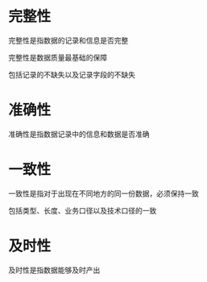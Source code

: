 <!--
 * @Author              : Uncle Bean
 * @Date                : 2020-05-09 13:58:46
 * @LastEditors         : Uncle Bean
 * @LastEditTime        : 2020-05-26 15:41:05
 * @FilePath            : \DW\数据治理\数据标准\质量标准.md
 * @Description         : 
 -->

# 完整性

完整性是指数据的记录和信息是否完整

完整性是数据质量最基础的保障

包括记录的不缺失以及记录字段的不缺失

# 准确性

准确性是指数据记录中的信息和数据是否准确

# 一致性

一致性是指对于出现在不同地方的同一份数据，必须保持一致

包括类型、长度、业务口径以及技术口径的一致

# 及时性

及时性是指数据能够及时产出